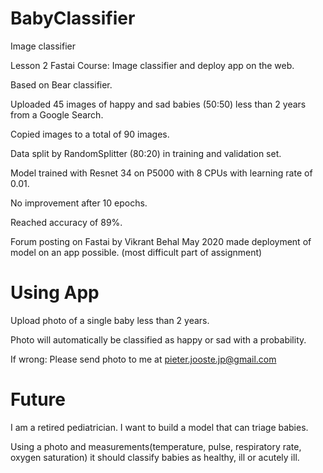 # BabyClassifier
Image classifier

Lesson 2 Fastai Course: Image classifier and deploy app on the web.

Based on Bear classifier. 

Uploaded 45 images of happy and sad babies (50:50) less than 2 years from a Google Search. 

Copied images to a total of 90 images. 

Data split by RandomSplitter (80:20) in training and validation set.

Model trained with Resnet 34 on P5000 with 8 CPUs with learning rate of 0.01.

No improvement after 10 epochs.

Reached accuracy of 89%.

Forum posting on Fastai by Vikrant Behal May 2020 made deployment of model on an app possible.
(most difficult part of assignment)

# Using App

Upload photo of a single baby less than 2 years.

Photo will automatically be classified as happy or sad with a probability.

If wrong: Please send photo to me at pieter.jooste.jp@gmail.com

# Future

I am a retired pediatrician. I want to build a model that can triage babies.

Using a photo and measurements(temperature, pulse, respiratory rate, oxygen saturation) it should classify babies as healthy, ill or acutely ill.



